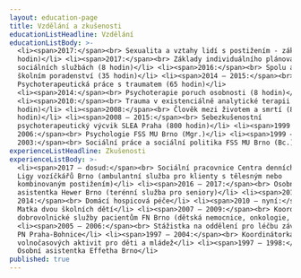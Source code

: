 ```yaml
---
layout: education-page
title: Vzdělání a zkušenosti
educationListHeadline: Vzdělání
educationListBody: >-
  <li><span>2017:</span><br> Sexualita a vztahy lidí s postižením - základní (8
  hodin)</li> <li><span>2017:</span><br> Základy individuálního plánování v
  sociálních službách (8 hodin)</li> <li><span>2016:</span><br> Spolu a jinak ve
  školním poradenství (35 hodin)</li> <li><span>2014 – 2015:</span><br>
  Psychoterapeutická práce s traumatem (65 hodin)</li>
  <li><span>2014:</span><br> Psychoterapie poruch osobnosti (8 hodin)</li>
  <li><span>2010:</span><br> Trauma v existenciálně analytické terapii (16
  hodin)</li> <li><span>2008:</span><br> Člověk mezi životem a smrtí (8
  hodin)</li> <li><span>2008 – 2015:</span><br> Sebezkušenostní
  psychoterapeutický výcvik SLEA Praha (800 hodin)</li> <li><span>1999 –
  2006:</span><br> Psychologie FSS MU Brno (Mgr.)</li> <li><span>1999 –
  2003:</span><br> Sociální práce a sociální politika FSS MU Brno (Bc.)</li>
experienceListHeadline: Zkušenosti
experienceListBody: >-
  <li><span>2017 – dosud:</span><br> Sociální pracovnice Centra denních služeb
  Ligy vozíčkářů Brno (ambulantní služba pro klienty s tělesným nebo
  kombinovaným postižením)</li> <li><span>2016 – 2017:</span><br> Osobní
  asistentka Hewer Brno (terénní služba pro seniory)</li> <li><span>2013 –
  2014:</span><br> Domácí hospicová péče</li> <li><span>2010 – nyní:</span><br>
  Matka dvou školních dětí</li> <li><span>2007 – 2009:</span><br> Koordinátorka
  dobrovolnické služby pacientům FN Brno (dětská nemocnice, onkologie, LDN)</li>
  <li><span>2005 – 2006:</span><br> Stážistka na oddělení pro léčbu závislostí
  PN Praha-Bohnice</li> <li><span>1997 – 2004:</span><br> Koordinátorka
  volnočasových aktivit pro děti a mládež</li> <li><span>1997 – 1998:</span><br>
  Osobní asistentka Effetha Brno</li>
published: true
---
```

